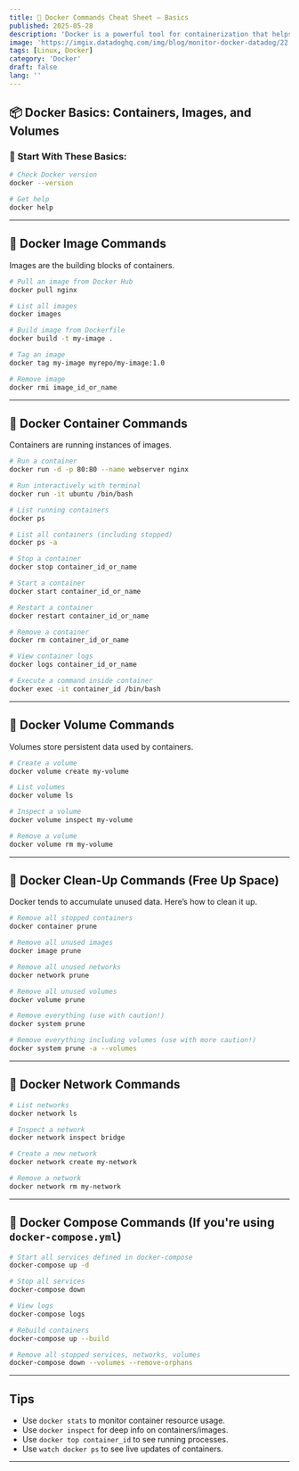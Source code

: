 ```yaml
---
title: 🐳 Docker Commands Cheat Sheet – Basics
published: 2025-05-28
description: 'Docker is a powerful tool for containerization that helps developers build, ship, and run applications consistently across different environments, this post covers all the essential Docker commands. '
image: 'https://imgix.datadoghq.com/img/blog/monitor-docker-datadog/22.png?auto=compress%2Cformat&cs=origin&lossless=true&fit=max&q=75&w=1400&dpr=1'
tags: [Linux, Docker]
category: 'Docker'
draft: false 
lang: ''
---
```



## 📦 Docker Basics: Containers, Images, and Volumes

### 🔧 Start With These Basics:

```bash
# Check Docker version
docker --version

# Get help
docker help
```

---

## 🔧 Docker Image Commands

Images are the building blocks of containers.

```bash
# Pull an image from Docker Hub
docker pull nginx

# List all images
docker images

# Build image from Dockerfile
docker build -t my-image .

# Tag an image
docker tag my-image myrepo/my-image:1.0

# Remove image
docker rmi image_id_or_name
```

---

## 🔧 Docker Container Commands

Containers are running instances of images.

```bash
# Run a container
docker run -d -p 80:80 --name webserver nginx

# Run interactively with terminal
docker run -it ubuntu /bin/bash

# List running containers
docker ps

# List all containers (including stopped)
docker ps -a

# Stop a container
docker stop container_id_or_name

# Start a container
docker start container_id_or_name

# Restart a container
docker restart container_id_or_name

# Remove a container
docker rm container_id_or_name

# View container logs
docker logs container_id_or_name

# Execute a command inside container
docker exec -it container_id /bin/bash
```

---

## 🔧 Docker Volume Commands

Volumes store persistent data used by containers.

```bash
# Create a volume
docker volume create my-volume

# List volumes
docker volume ls

# Inspect a volume
docker volume inspect my-volume

# Remove a volume
docker volume rm my-volume
```

---

## 🔧 Docker Clean-Up Commands (Free Up Space)

Docker tends to accumulate unused data. Here’s how to clean it up.

```bash
# Remove all stopped containers
docker container prune

# Remove all unused images
docker image prune

# Remove all unused networks
docker network prune

# Remove all unused volumes
docker volume prune

# Remove everything (use with caution!)
docker system prune
```

```bash
# Remove everything including volumes (use with more caution!)
docker system prune -a --volumes
```

---

## 🔧 Docker Network Commands

```bash
# List networks
docker network ls

# Inspect a network
docker network inspect bridge

# Create a new network
docker network create my-network

# Remove a network
docker network rm my-network
```

---

## 🔧 Docker Compose Commands (If you're using `docker-compose.yml`)

```bash
# Start all services defined in docker-compose
docker-compose up -d

# Stop all services
docker-compose down

# View logs
docker-compose logs

# Rebuild containers
docker-compose up --build

# Remove all stopped services, networks, volumes
docker-compose down --volumes --remove-orphans
```

---

## Tips

* Use `docker stats` to monitor container resource usage.
* Use `docker inspect` for deep info on containers/images.
* Use `docker top container_id` to see running processes.
* Use `watch docker ps` to see live updates of containers.

---
